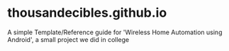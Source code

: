 # thousandecibles.github.io
A simple Template/Reference guide for 'Wireless Home Automation using Android', a small project we did in college
